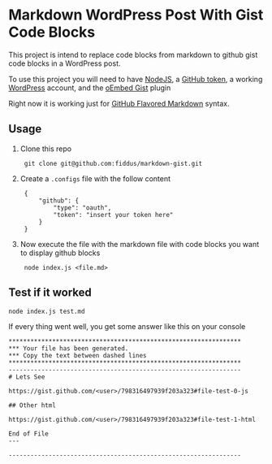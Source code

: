 # Markdown WordPress Post With Gist Code Blocks

This project is intend to replace code blocks from markdown to github gist code blocks in a WordPress post.

To use this project you will need to have [NodeJS](https://nodejs.org/), a [GitHub token](https://help.github.com/articles/creating-an-access-token-for-command-line-use/), a working [WordPress](https://wordpress.org/) account, and the [oEmbed Gist](https://wordpress.org/plugins/oembed-gist/) plugin

Right now it is working just for [GitHub Flavored Markdown](https://help.github.com/articles/github-flavored-markdown/) syntax.

## Usage

1. Clone this repo

        git clone git@github.com:fiddus/markdown-gist.git

1. Create a `.configs` file with the follow content

        {
            "github": {
                "type": "oauth",
                "token": "insert your token here"
            }
        }

1. Now execute the file with the markdown file with code blocks you want to display github blocks

        node index.js <file.md>

## Test if it worked

    node index.js test.md

If every thing went well, you get some answer like this on your console

    ****************************************************************
    *** Your file has been generated.
    *** Copy the text between dashed lines
    ****************************************************************
    ----------------------------------------------------------------
    # Lets See
    
    https://gist.github.com/<user>/798316497939f203a323#file-test-0-js
    
    ## Other html
    
    https://gist.github.com/<user>/798316497939f203a323#file-test-1-html
    
    End of File
    ---
    
    ----------------------------------------------------------------
